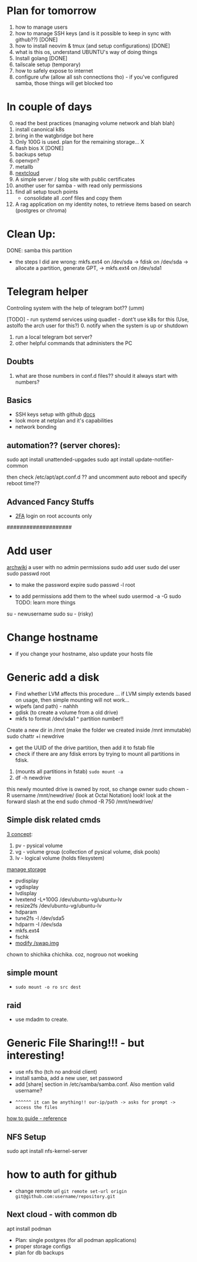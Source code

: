 # Plan for tomorrow

1. how to manage users
2. how to manage SSH keys (and is it possible to keep in sync with github??) [DONE]
3. how to install neovim & tmux (and setup configurations) [DONE]
4. what is this os, understand UBUNTU's way of doing things
5. Install golang [DONE]
6. tailscale setup (temporary)
7. how to safely expose to internet
8. configure ufw (allow all ssh connections tho) - if you've configured samba, those things will get blocked too


# In couple of days
0. read the best practices (managing volume network and blah blah)
1. install canonical k8s
2. bring in the watgbridge bot here
3. Only 100G is used. plan for the remaining storage... X
4. flash bios X [DONE]
5. backups setup
6. openvpn? 
7. metallb
8. [nextcloud](https://github.com/nextcloud/all-in-one/tree/main) 
9. A simple server / blog site with public certificates
10. another user for samba - with read only permissions
11. find all setup touch points 
    - consolidate all .conf files and copy them
12. A rag application on my identity notes, to retrieve items based on search (postgres or chroma)

# Clean Up: 
DONE: samba this partition

- the steps I did are wrong: mkfs.ext4 on /dev/sda -> fdisk on /dev/sda -> allocate a partition, generate GPT, -> mkfs.ext4 on /dev/sda1

# Telegram helper
Controling system with the help of telegram bot?? (umm)

[TODO] - run systemd services using quadlet - dont't use k8s for this (Use, astolfo the arch user for this?)
0. notify when the system is up or shutdown
1. run a local telegram bot server? 
2. other helpful commands that administers the PC

## Doubts
1. what are those numbers in conf.d files?? should it always start with numbers?

## Basics
- SSH keys setup with github [docs](https://docs.github.com/en/authentication/connecting-to-github-with-ssh/working-with-ssh-key-passphrases) 
- look more at netplan and it's capabilities
- network bonding

## automation?? (server chores): 

sudo apt install unattended-upgades
sudo apt install update-notifier-common

then check /etc/apt/apt.conf.d ?? and uncomment auto reboot and specify reboot time??

## Advanced Fancy Stuffs
- [2FA](https://ubuntu.com/server/docs/openssh-server) login on root accounts only

####################
# Add user
[archwiki](https://wiki.archlinux.org/title/Users_and_groups) 
a user with no admin permissions
sudo add user <newusername>
sudo del user <newusername>
sudo passwd root

- to make the password expire
sudo passwd -l root

- to add permissions add them to the wheel
sudo usermod -a -G sudo <newusername>
TODO: learn more things

su - newusername
sudo su -
(risky)

# Change hostname
- if you change your hostname, also update your hosts file


# Generic add a disk
- Find whether LVM affects this procedure
... if LVM simply extends based on usage, then simple mounting will not work...
- wipefs (and path) - nahhh
- gdisk (to create a volume from a old drive)
- mkfs to format
/dev/sda1
        ^ partition number!!

Create a new dir in /mnt
(make the folder we created inside /mnt immutable)
sudo chattr +i newdrive

- get the UUID of the drive partition, then add it to fstab file
- check if there are any fdisk errors by trying to mount all partitions in fdisk. 
1. (mounts all partitions in fstab) `sudo mount -a`
2. df -h newdrive

this newly mounted drive is owned by root, so change owner
sudo chown -R username /mnt/newdrive/
(look at Octal Notation) look! look at the forward slash at the end
sudo chmod -R 750 /mnt/newdrive/

## Simple disk related cmds

[3 concept](https://documentation.ubuntu.com/server/explanation/storage/about-lvm/index.html): 

1. pv - pysical volume
2. vg - volume group (collection of pysical volume, disk pools)
3. lv - logical volume (holds filesystem)

[manage storage](https://documentation.ubuntu.com/server/how-to/storage/manage-logical-volumes/#manage-logical-volumes) 
- pvdisplay
- vgdisplay
- lvdisplay
- lvextend -L+100G /dev/ubuntu-vg/ubuntu-lv
- resize2fs /dev/ubuntu-vg/ubuntu-lv
- hdparam
- tune2fs -l /dev/sda5
- hdparm -I /dev/sda
- mkfs.ext4
- fschk
- [modify /swap.img](https://askubuntu.com/questions/178712/how-to-increase-swap-space) 

chown to shichika chichika. coz, nogrouo not woeking

## simple mount
- `sudo mount -o ro src dest`

## raid
- use mdadm to create.


# Generic File Sharing!!! - but interesting!
- use nfs tho (tch no android client)
- install samba, add a new user, set password
- add [share] section in /etc/samba/samba.conf. Also mention valid username?
-     ^^^^^^ it can be anything!! our-ip/path -> asks for prompt -> access the files
[how to guide - reference](https://documentation.ubuntu.com/server/how-to/networking/) 

## NFS Setup 

sudo apt install nfs-kernel-server

# how to auth for github
- change remote url
`git remote set-url origin git@github.com:username/repository.git`

## Next cloud - with common db 
apt install podman
- Plan: single postgres (for all podman applications)
- proper storage configs 
- plan for db backups
